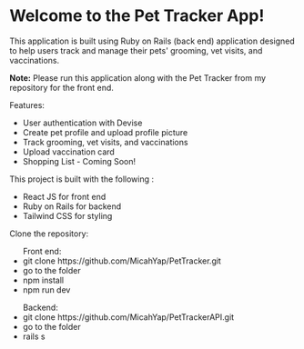 <h1>Welcome to the Pet Tracker App!</h1> 
<p>This application is built using Ruby on Rails (back end) application designed to help users track and manage their pets' grooming, vet visits, and vaccinations.</p>
<p><strong>Note:</strong> Please run this application along with the Pet Tracker from my repository for the front end.</p>

<p>Features:</p>
<ul>
  <li>User authentication with Devise</li>
  <li>Create pet profile and upload profile picture</li>
  <li>Track grooming, vet visits, and vaccinations</li>
  <li>Upload vaccination card</li>
  <li>Shopping List - Coming Soon!</li>
</ul>

<p>This project is built with the following :</p>
<ul>
  <li>React JS for front end</li>
  <li>Ruby on Rails for backend</li>
  <li>Tailwind CSS for styling</li>
</ul>

<p>Clone the repository:</p>
<ul> Front end:
  <li>git clone https://github.com/MicahYap/PetTracker.git</li>
  <li>go to the folder</li>
  <li>npm install</li>
  <li>npm run dev</li>
</ul>

<ul>Backend:
  <li>git clone https://github.com/MicahYap/PetTrackerAPI.git</li>
  <li>go to the folder</li>
  <li>rails s</li>
</ul>

